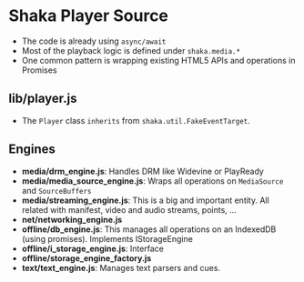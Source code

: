 # Shaka Player Source

- The code is already using `async/await`
- Most of the playback logic is defined under `shaka.media.*`
- One common pattern is wrapping existing HTML5 APIs and operations in Promises

## lib/player.js

- The `Player` class `inherits` from `shaka.util.FakeEventTarget`.

## Engines

- **media/drm_engine.js**: Handles DRM like Widevine or PlayReady
- **media/media_source_engine.js**: Wraps all operations on `MediaSource` and `SourceBuffers`
- **media/streaming_engine.js**: This is a big and important entity. All related with manifest, video and audio streams, points, ...
- **net/networking_engine.js**
- **offline/db_engine.js**: This manages all operations on an IndexedDB (using promises). Implements IStorageEngine
- **offline/i_storage_engine.js**: Interface
- **offline/storage_engine_factory.js**
- **text/text_engine.js**: Manages text parsers and cues.
